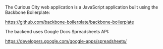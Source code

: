 The Curious City web application is a JavaScript application built using the Backbone Boilerplate:

https://github.com/backbone-boilerplate/backbone-boilerplate

The backend uses Google Docs Spreadsheets API:

https://developers.google.com/google-apps/spreadsheets/


